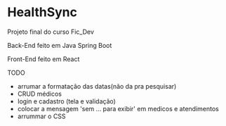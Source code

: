# HealthSync
Projeto final do curso Fic_Dev

Back-End feito em Java Spring Boot

Front-End feito em React

TODO
- arrumar a formatação das datas(não da pra pesquisar)
- CRUD médicos
- login e cadastro (tela e validação)
- colocar a mensagem 'sem ... para exibir' em medicos e atendimentos
- arrummar o CSS
